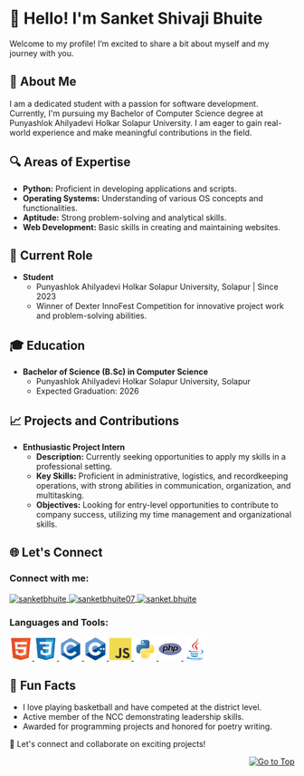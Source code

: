 # 👋 Hello! I'm Sanket Shivaji Bhuite

Welcome to my profile! I’m excited to share a bit about myself and my journey with you.

## 🌟 About Me

I am a dedicated student with a passion for software development. Currently, I'm pursuing my Bachelor of Computer Science degree at Punyashlok Ahilyadevi Holkar Solapur University. I am eager to gain real-world experience and make meaningful contributions in the field.

## 🔍 Areas of Expertise

- **Python:** Proficient in developing applications and scripts.
- **Operating Systems:** Understanding of various OS concepts and functionalities.
- **Aptitude:** Strong problem-solving and analytical skills.
- **Web Development:** Basic skills in creating and maintaining websites.

## 💼 Current Role

- **Student**
  - Punyashlok Ahilyadevi Holkar Solapur University, Solapur | Since 2023
  - Winner of Dexter InnoFest Competition for innovative project work and problem-solving abilities.

## 🎓 Education

- **Bachelor of Science (B.Sc) in Computer Science**
  - Punyashlok Ahilyadevi Holkar Solapur University, Solapur
  - Expected Graduation: 2026

## 📈 Projects and Contributions

- **Enthusiastic Project Intern**
  - **Description:** Currently seeking opportunities to apply my skills in a professional setting.
  - **Key Skills:** Proficient in administrative, logistics, and recordkeeping operations, with strong abilities in communication, organization, and multitasking.
  - **Objectives:** Looking for entry-level opportunities to contribute to company success, utilizing my time management and organizational skills.

## 🌐 Let's Connect

<h3 align="left">Connect with me:</h3>
<p align="left">
  <a href="https://linkedin.com/in/sanketbhuite" target="_blank">
    <img align="center" src="https://raw.githubusercontent.com/rahuldkjain/github-profile-readme-generator/master/src/images/icons/Social/linked-in-alt.svg" alt="sanketbhuite" height="30" width="40" />
  </a>
  <a href="https://fb.com/sanketbhuite07" target="_blank">
    <img align="center" src="https://raw.githubusercontent.com/rahuldkjain/github-profile-readme-generator/master/src/images/icons/Social/facebook.svg" alt="sanketbhuite07" height="30" width="40" />
  </a>
  <a href="https://instagram.com/sanket.bhuite" target="_blank">
    <img align="center" src="https://raw.githubusercontent.com/rahuldkjain/github-profile-readme-generator/master/src/images/icons/Social/instagram.svg" alt="sanket.bhuite" height="30" width="40" />
  </a>
</p>

<h3 align="left">Languages and Tools:</h3>
<p align="left"> 
  <a href="https://developer.mozilla.org/en-US/docs/Web/HTML" target="_blank" rel="noreferrer"> 
    <img src="https://raw.githubusercontent.com/devicons/devicon/master/icons/html5/html5-original.svg" alt="html" width="40" height="40"/> 
  </a>
<a href="https://developer.mozilla.org/en-US/docs/Web/CSS" target="_blank" rel="noreferrer"> 
    <img src="https://raw.githubusercontent.com/devicons/devicon/master/icons/css3/css3-original.svg" alt="css" width="40" height="40"/> 
  </a>

  <a href="https://www.cprogramming.com/" target="_blank" rel="noreferrer">
    <img src="https://raw.githubusercontent.com/devicons/devicon/master/icons/c/c-original.svg" alt="c" width="40" height="40"/> 
  </a> 
  <a href="https://www.w3schools.com/cpp/" target="_blank" rel="noreferrer"> 
    <img src="https://raw.githubusercontent.com/devicons/devicon/master/icons/cplusplus/cplusplus-original.svg" alt="cplusplus" width="40" height="40"/> 
  </a> 
  <a href="https://developer.mozilla.org/en-US/docs/Web/JavaScript" target="_blank" rel="noreferrer"> 
    <img src="https://raw.githubusercontent.com/devicons/devicon/master/icons/javascript/javascript-original.svg" alt="javascript" width="40" height="40"/> 
  </a> 
  <a href="https://www.python.org" target="_blank" rel="noreferrer"> 
    <img src="https://raw.githubusercontent.com/devicons/devicon/master/icons/python/python-original.svg" alt="python" width="40" height="40"/> 
  </a>
  <a href="https://www.php.net/" target="_blank" rel="noreferrer"> 
    <img src="https://raw.githubusercontent.com/devicons/devicon/master/icons/php/php-original.svg" alt="php" width="40" height="40"/>  
</a>
<a href="https://www.java.com/" target="_blank" rel="noreferrer"> 
    <img src="https://raw.githubusercontent.com/devicons/devicon/master/icons/java/java-original.svg" alt="java" width="40" height="40"/> 
  </a>
</p>

## 🌱 Fun Facts

- I love playing basketball and have competed at the district level.
- Active member of the NCC demonstrating leadership skills.
- Awarded for programming projects and honored for poetry writing.

🌱 Let's connect and collaborate on exciting projects!
<p align="right"><a href="#top"><img src="https://img.shields.io/static/v1?label&message=Go+to+Top&color=0b6ab3&style=flat&logo" alt="Go to Top" /></a></p>